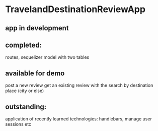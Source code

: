 # TravelandDestinationReviewApp


## app in development

## completed:
routes, sequelizer model with two tables

## available for demo
post a new review
get an existing review with the search by destination place (city or else)


## outstanding:

application of recently learned technologies: handlebars, manage user sessions etc

